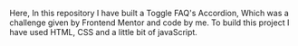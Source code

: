 Here, In this repository I have built a Toggle FAQ's Accordion, Which was a challenge given by Frontend Mentor and code by me.
To build this project I have used HTML, CSS and a little bit of javaScript.

